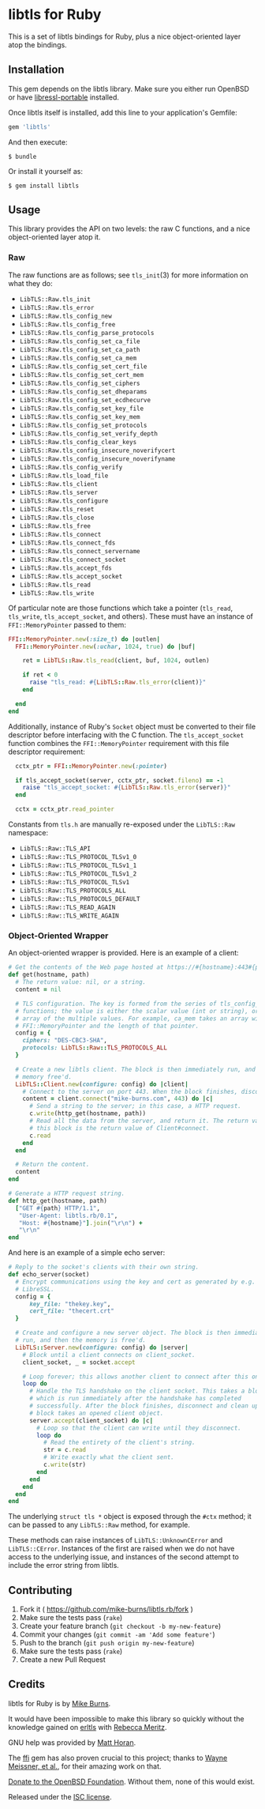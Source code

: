 # libtls for Ruby

This is a set of libtls bindings for Ruby, plus a nice object-oriented layer
atop the bindings.

## Installation

This gem depends on the libtls library. Make sure you either run OpenBSD or
have [libressl-portable] installed.

Once libtls itself is installed, add this line to your application's Gemfile:

```ruby
gem 'libtls'
```

And then execute:

    $ bundle

Or install it yourself as:

    $ gem install libtls

[libressl-portable]: http://www.libressl.org/releases.html

## Usage

This library provides the API on two levels: the raw C functions, and a nice
object-oriented layer atop it.

### Raw

The raw functions are as follows; see `tls_init`(3) for more information on what
they do:

- `LibTLS::Raw.tls_init`
- `LibTLS::Raw.tls_error`
- `LibTLS::Raw.tls_config_new`
- `LibTLS::Raw.tls_config_free`
- `LibTLS::Raw.tls_config_parse_protocols`
- `LibTLS::Raw.tls_config_set_ca_file`
- `LibTLS::Raw.tls_config_set_ca_path`
- `LibTLS::Raw.tls_config_set_ca_mem`
- `LibTLS::Raw.tls_config_set_cert_file`
- `LibTLS::Raw.tls_config_set_cert_mem`
- `LibTLS::Raw.tls_config_set_ciphers`
- `LibTLS::Raw.tls_config_set_dheparams`
- `LibTLS::Raw.tls_config_set_ecdhecurve`
- `LibTLS::Raw.tls_config_set_key_file`
- `LibTLS::Raw.tls_config_set_key_mem`
- `LibTLS::Raw.tls_config_set_protocols`
- `LibTLS::Raw.tls_config_set_verify_depth`
- `LibTLS::Raw.tls_config_clear_keys`
- `LibTLS::Raw.tls_config_insecure_noverifycert`
- `LibTLS::Raw.tls_config_insecure_noverifyname`
- `LibTLS::Raw.tls_config_verify`
- `LibTLS::Raw.tls_load_file`
- `LibTLS::Raw.tls_client`
- `LibTLS::Raw.tls_server`
- `LibTLS::Raw.tls_configure`
- `LibTLS::Raw.tls_reset`
- `LibTLS::Raw.tls_close`
- `LibTLS::Raw.tls_free`
- `LibTLS::Raw.tls_connect`
- `LibTLS::Raw.tls_connect_fds`
- `LibTLS::Raw.tls_connect_servername`
- `LibTLS::Raw.tls_connect_socket`
- `LibTLS::Raw.tls_accept_fds`
- `LibTLS::Raw.tls_accept_socket`
- `LibTLS::Raw.tls_read`
- `LibTLS::Raw.tls_write`

Of particular note are those functions which take a pointer (`tls_read`,
`tls_write`, `tls_accept_socket`, and others). These must have an instance of
`FFI::MemoryPointer` passed to them:

```ruby
FFI::MemoryPointer.new(:size_t) do |outlen|
  FFI::MemoryPointer.new(:uchar, 1024, true) do |buf|

    ret = LibTLS::Raw.tls_read(client, buf, 1024, outlen)

    if ret < 0
      raise "tls_read: #{LibTLS::Raw.tls_error(client)}"
    end

  end
end
```

Additionally, instance of Ruby's `Socket` object must be converted to their
file descriptor before interfacing with the C function. The `tls_accept_socket`
function combines the `FFI::MemoryPointer` requirement with this file
descriptor requirement:

```ruby
  cctx_ptr = FFI::MemoryPointer.new(:pointer)

  if tls_accept_socket(server, cctx_ptr, socket.fileno) == -1
    raise "tls_accept_socket: #{LibTLS::Raw.tls_error(server)}"
  end

  cctx = cctx_ptr.read_pointer
```

Constants from `tls.h` are manually re-exposed under the `LibTLS::Raw`
namespace:

- `LibTLS::Raw::TLS_API`
- `LibTLS::Raw::TLS_PROTOCOL_TLSv1_0`
- `LibTLS::Raw::TLS_PROTOCOL_TLSv1_1`
- `LibTLS::Raw::TLS_PROTOCOL_TLSv1_2`
- `LibTLS::Raw::TLS_PROTOCOL_TLSv1`
- `LibTLS::Raw::TLS_PROTOCOLS_ALL`
- `LibTLS::Raw::TLS_PROTOCOLS_DEFAULT`
- `LibTLS::Raw::TLS_READ_AGAIN`
- `LibTLS::Raw::TLS_WRITE_AGAIN`

### Object-Oriented Wrapper

An object-oriented wrapper is provided. Here is an example of a client:

```ruby
# Get the contents of the Web page hosted at https://#{hostname}:443#{path} .
def get(hostname, path)
  # The return value: nil, or a string.
  content = nil

  # TLS configuration. The key is formed from the series of tls_config_set_*
  # functions; the value is either the scalar value (int or string), or an
  # array of the multiple values. For example, ca_mem takes an array with the
  # FFI::MemoryPointer and the length of that pointer.
  config = {
    ciphers: "DES-CBC3-SHA",
    protocols: LibTLS::Raw::TLS_PROTOCOLS_ALL
  }

  # Create a new libtls client. The block is then immediately run, and then the
  # memory free'd.
  LibTLS::Client.new(configure: config) do |client|
    # Connect to the server on port 443. When the block finishes, disconnect.
    content = client.connect("mike-burns.com", 443) do |c|
      # Send a string to the server; in this case, a HTTP request.
      c.write(http_get(hostname, path))
      # Read all the data from the server, and return it. The return value of
      # this block is the return value of Client#connect.
      c.read
    end
  end

  # Return the content.
  content
end

# Generate a HTTP request string.
def http_get(hostname, path)
  ["GET #{path} HTTP/1.1",
   "User-Agent: libtls.rb/0.1",
   "Host: #{hostname}"].join("\r\n") +
   "\r\n"
end
```

And here is an example of a simple echo server:

```ruby
# Reply to the socket's clients with their own string.
def echo_server(socket)
  # Encrypt communications using the key and cert as generated by e.g.
  # LibreSSL.
  config = {
      key_file: "thekey.key",
      cert_file: "thecert.crt"
  }

  # Create and configure a new server object. The block is then immediately
  # run, and then the memory is free'd.
  LibTLS::Server.new(configure: config) do |server|
    # Block until a client connects on client_socket.
    client_socket, _ = socket.accept

    # Loop forever; this allows another client to connect after this one.
    loop do
      # Handle the TLS handshake on the client socket. This takes a block,
      # which is run immediately after the handshake has completed
      # successfully. After the block finishes, disconnect and clean up. The
      # block takes an opened client object.
      server.accept(client_socket) do |c|
        # Loop so that the client can write until they disconnect.
        loop do
          # Read the entirety of the client's string.
          str = c.read
          # Write exactly what the client sent.
          c.write(str)
        end
      end
    end
  end
end
```

The underlying `struct tls *` object is exposed through the `#ctx` method; it
can be passed to any `LibTLS::Raw` method, for example.

These methods can raise instances of `LibTLS::UnknownCError` and
`LibTLS::CError`. Instances of the first are raised when we do not have access
to the underlying issue, and instances of the second attempt to include the
error string from libtls.

## Contributing

1. Fork it ( https://github.com/mike-burns/libtls.rb/fork )
2. Make sure the tests pass (`rake`)
3. Create your feature branch (`git checkout -b my-new-feature`)
4. Commit your changes (`git commit -am 'Add some feature'`)
5. Push to the branch (`git push origin my-new-feature`)
6. Make sure the tests pass (`rake`)
7. Create a new Pull Request

## Credits

libtls for Ruby is by [Mike Burns].

It would have been impossible to make this library so quickly without the
knowledge gained on [erltls] with [Rebecca Meritz].

GNU help was provided by [Matt Horan].

The [ffi] gem has also proven crucial to this project; thanks to
[Wayne Meissner, et al.][ffi credits], for their amazing work on that.

[Donate to the OpenBSD Foundation][donate]. Without them, none of this would
exist.

Released under the [ISC license][LICENSE].

[Mike Burns]: https://mike-burns.com
[Rebecca Meritz]: http://rebecca.meritz.com/
[Matt Horan]: https://matthoran.com/
[LICENSE]: LICENSE
[donate]: http://www.openbsdfoundation.org/donations.html
[ffi]: https://github.com/ffi/ffi/wiki
[ffi credits]: https://github.com/ffi/ffi/#credits
[erltls]: https://github.com/meritz-burns/erltls
